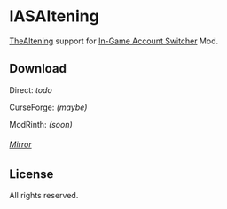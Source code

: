 # IASAltening
[TheAltening](https://thealtening.com) support for [In-Game Account Switcher](https://github.com/The-Fireplace-Minecraft-Mods/In-Game-Account-Switcher) Mod.
## Download
Direct: *todo*

CurseForge: *(maybe)*

ModRinth: *(soon)*

###### [Mirror]()

## License
All rights reserved.